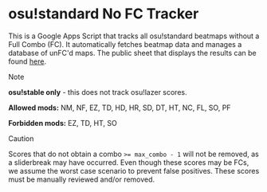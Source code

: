 # osu!standard No FC Tracker

This is a Google Apps Script that tracks all osu!standard beatmaps without a Full Combo (FC). It automatically fetches beatmap data and manages a database of unFC'd maps. The public sheet that displays the results can be found [here](https://docs.google.com/spreadsheets/d/1zaTkQJug5aPn-39Zk6vjhZsRs-cF8dPgfixILvXV6xs/edit?usp=sharing).

> [!NOTE]
> **osu!stable only** - this does not track osu!lazer scores.
>
> **Allowed mods:** NM, NF, EZ, TD, HD, HR, SD, DT, HT, NC, FL, SO, PF
>
> **Forbidden mods:** EZ, TD, HT, SO

> [!CAUTION]
> Scores that do not obtain a combo `>= max_combo - 1` will not be removed, as a sliderbreak may have occurred. Even though these scores may be FCs, we assume the worst case scenario to prevent false positives. These scores must be manually reviewed and/or removed.
